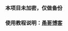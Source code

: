 ### 本项目未加密，仅做备份

### 使用教程说明：[甬哥博客](https://ygkkk.blogspot.com/2022/12/replit-xray-vmess-vless-trojan-shadowsocks.html)

